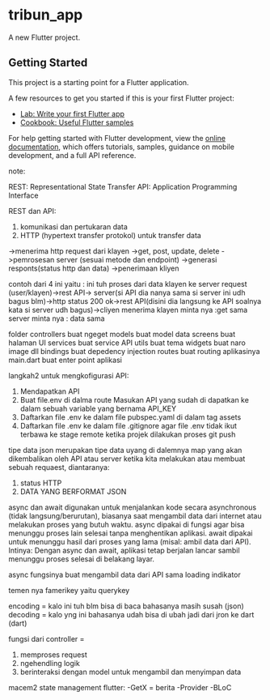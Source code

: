 # tribun_app

A new Flutter project.

## Getting Started

This project is a starting point for a Flutter application.

A few resources to get you started if this is your first Flutter project:

- [Lab: Write your first Flutter app](https://docs.flutter.dev/get-started/codelab)
- [Cookbook: Useful Flutter samples](https://docs.flutter.dev/cookbook)

For help getting started with Flutter development, view the
[online documentation](https://docs.flutter.dev/), which offers tutorials,
samples, guidance on mobile development, and a full API reference.


note: 

REST: Representational State Transfer
API: Application Programming Interface 

REST dan API: 
1. komunikasi dan pertukaran data
2. HTTP (hypertext transfer protokol) untuk transfer data

->menerima http request dari klayen ->get, post, update, delete
->pemrosesan server (sesuai metode dan endpoint)
->generasi responts(status http dan data)
->penerimaan kliyen

contoh dari 4 ini yaitu : 
ini tuh proses dari data klayen ke server
request (user/klayen)->rest API-> server(si API dia nanya sama si server ini udh bagus blm)->http status 200 ok->rest API(disini dia langsung ke API soalnya kata si server udh bagus)->cliyen menerima
klayen minta nya :get sama 
server minta nya : data sama 

folder controllers buat ngeget
models buat model data
screens buat halaman UI
services buat service API
utils buat tema
widgets buat naro image dll
bindings buat depedency injection
routes buat routing aplikasinya
main.dart buat enter point aplikasi


langkah2 untuk mengkofigurasi API:
1. Mendapatkan API
2. Buat file.env di dalma route Masukan API yang sudah di dapatkan ke dalam sebuah variable yang bernama API_KEY
3. Daftarkan file .env ke dalam file pubspec.yaml di dalam tag assets
4. Daftarkan file .env ke dalam file .gitignore agar file .env tidak ikut terbawa ke stage remote ketika projek dilakukan proses git push


tipe data json merupakan tipe data uyang di dalemnya map
yang akan dikembalikan oleh API atau server ketika kita melakukan atau membuat sebuah requaest, diantaranya:

 1. status HTTP
 2. DATA YANG BERFORMAT JSON


 async dan await digunakan untuk menjalankan kode secara asynchronous (tidak langsung/berurutan), biasanya saat mengambil data dari internet atau melakukan proses yang butuh waktu.
async dipakai di fungsi agar bisa menunggu proses lain selesai tanpa menghentikan aplikasi.
await dipakai untuk menunggu hasil dari proses yang lama (misal: ambil data dari API).
Intinya:
Dengan async dan await, aplikasi tetap berjalan lancar sambil menunggu proses selesai di belakang layar.

async fungsinya buat mengambil data dari API sama loading indikator


temen nya famerikey yaitu querykey

encoding = kalo ini tuh blm bisa di baca bahasanya masih susah (json)
decoding = kalo yng ini bahasanya udah bisa di ubah jadi dari jron ke dart (dart)


fungsi dari controller =
1. memproses request
2. ngehendling logik
3. berinteraksi dengan model untuk mengambil dan menyimpan data


macem2 state management flutter:
-GetX = berita 
-Provider
-BLoC
